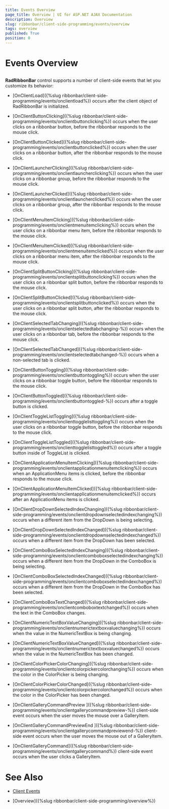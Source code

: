 ```yaml
---
title: Events Overview
page_title: Overview | UI for ASP.NET AJAX Documentation
description: Overview
slug: ribbonbar/client-side-programming/events/overview
tags: overview
published: True
position: 0
---
```


# Events Overview



## 

__RadRibbonBar__ control supports a number of client-side events that let you customize its behavior:

* [OnClientLoad]({%slug ribbonbar/client-side-programming/events/onclientload%}) occurs after the client object of RadRibbonBar is initialized.

* [OnClientButtonClicking]({%slug ribbonbar/client-side-programming/events/onclientbuttonclicking%}) occurs when the user clicks on a ribbonbar button, before the ribbonbar responds to the mouse click.

* [OnClientButtonClicked]({%slug ribbonbar/client-side-programming/events/onclientbuttonclicked%}) occurs when the user clicks on a ribbonbar button, after the ribbonbar responds to the mouse click.

* [OnClientLauncherClicking]({%slug ribbonbar/client-side-programming/events/onclientlauncherclicking%}) occurs when the user clicks on a ribbonbar group, before the ribbonbar responds to the mouse click.

* [OnClientLauncherClicked]({%slug ribbonbar/client-side-programming/events/onclientlauncherclicked%}) occurs when the user clicks on a ribbonbar group, after the ribbonbar responds to the mouse click.

* [OnClientMenuItemClicking]({%slug ribbonbar/client-side-programming/events/onclientmenuitemclicking%}) occurs when the user clicks on a ribbonbar menu item, before the ribbonbar responds to the mouse click.

* [OnClientMenuItemClicked]({%slug ribbonbar/client-side-programming/events/onclientmenuitemclicked%}) occurs when the user clicks on a ribbonbar menu item, after the ribbonbar responds to the mouse click.

* [OnClientSplitButtonClicking]({%slug ribbonbar/client-side-programming/events/onclientsplitbuttonclicking%}) occurs when the user clicks on a ribbonbar split button, before the ribbonbar responds to the mouse click.

* [OnClientSplitButtonClicked]({%slug ribbonbar/client-side-programming/events/onclientsplitbuttonclicked%}) occurs when the user clicks on a ribbonbar split button, after the ribbonbar responds to the mouse click.

* [OnClientSelectedTabChanging]({%slug ribbonbar/client-side-programming/events/onclientselectedtabchanging-%}) occurs when the user clicks on a ribbonbar tab, before the ribbonbar responds to the mouse click.

* [OnClientSelectedTabChanged]({%slug ribbonbar/client-side-programming/events/onclientselectedtabchanged-%}) occurs when a non-selected tab is clicked.

* [OnClientButtonToggling]({%slug ribbonbar/client-side-programming/events/onclientbuttontoggling%}) occurs when the user clicks on a ribbonbar toggle button, before the ribbonbar responds to the mouse click.

* [OnClientButtonToggled]({%slug ribbonbar/client-side-programming/events/onclientbuttontoggled-%}) occurs after a toggle button is clicked.

* [OnClientToggleListToggling]({%slug ribbonbar/client-side-programming/events/onclienttogglelisttoggling%}) occurs when the user clicks on a ribbonbar toggle button, before the ribbonbar responds to the mouse click.

* [OnClientToggleListToggled]({%slug ribbonbar/client-side-programming/events/onclienttogglelisttoggled%}) occurs after a toggle button inside of ToggleList is clicked.

* [OnClientApplicationMenuItemClicking]({%slug ribbonbar/client-side-programming/events/onclientapplicationmenuitemclicking%}) occurs when an ApplicationMenu items is clicked, before the ribbonbar responds to the mouse click.

* [OnClientApplicationMenuItemClicked]({%slug ribbonbar/client-side-programming/events/onclientapplicationmenuitemclicked%}) occurs after an ApplicationMenu items is clicked.

* [OnClientDropDownSelectedIndexChanging]({%slug ribbonbar/client-side-programming/events/onclientdropdownselectedindexchanging%}) occurs when a different item from the DropDown is being selecting.

* [OnClientDropDownSelectedIndexChanged]({%slug ribbonbar/client-side-programming/events/onclientdropdownselectedindexchanged%}) occurs when a different item from the DropDown has been selected.

* [OnClientComboBoxSelectedIndexChanging]({%slug ribbonbar/client-side-programming/events/onclientcomboboxselectedindexchanging%}) occurs when a different item from the DropDown in the ComboBox is being selecting.

* [OnClientComboBoxSelectedIndexChanged]({%slug ribbonbar/client-side-programming/events/onclientcomboboxselectedindexchanged%}) occurs when a different item from the DropDown in the ComboBox has been selected.

* [OnClientComboBoxTextChanged]({%slug ribbonbar/client-side-programming/events/onclientcomboboxtextchanged%}) occurs when the text in the ComboBox changes.

* [OnClientNumericTextBoxValueChanging]({%slug ribbonbar/client-side-programming/events/onclientnumerictextboxvaluechanging%}) occurs when the value in the NumericTextBox is being changing.

* [OnClientNumericTextBoxValueChanged]({%slug ribbonbar/client-side-programming/events/onclientnumerictextboxvaluechanged%}) occurs when the value in the NumericTextBox has been changed.

* [OnClientColorPickerColorChanging]({%slug ribbonbar/client-side-programming/events/onclientcolorpickercolorchanging%}) occurs when the color in the ColorPicker is being changing.

* [OnClientColorPickerColorChanged]({%slug ribbonbar/client-side-programming/events/onclientcolorpickercolorchanged%}) occurs when the color in the ColorPicker has been changed.

* [OnClientGalleryCommandPreview ]({%slug ribbonbar/client-side-programming/events/onclientgallerycommandpreview-%}) client-side event occurs when the user moves the mouse over a GalleryItem.

* [OnClientGalleryCommandPreviewEnd ]({%slug ribbonbar/client-side-programming/events/onclientgallerycommandpreviewend-%}) client-side event occurs when the user moves the mouse out of a GalleryItem.

* [OnClientGalleryCommand]({%slug ribbonbar/client-side-programming/events/onclientgallerycommand%}) client-side event occurs when the user clicks a GalleryItem.

# See Also

 * [Client Events](http://demos.telerik.com/aspnet-ajax/RibbonBar/Examples/Events/ClientSide/DefaultCS.aspx)

 * [Overview]({%slug ribbonbar/client-side-programming/overview%})
